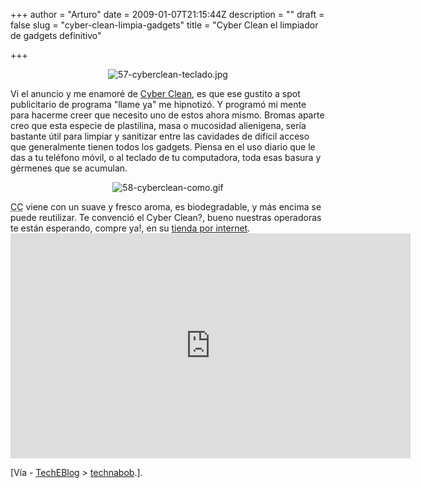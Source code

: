 +++
author = "Arturo"
date = 2009-01-07T21:15:44Z
description = ""
draft = false
slug = "cyber-clean-limpia-gadgets"
title = "Cyber Clean el limpiador de gadgets definitivo"

+++

<p align="center"><img src="http://geeksan.com/wp-content/uploads/import/57-cyberclean-teclado.jpg" alt="57-cyberclean-teclado.jpg" /></p>

Vi el anuncio y me enamoré de <a href="http://geek.cl/wp-content/uploads/2009/01/page.php?lang_id=2&amp;prm=home">Cyber Clean</a>, es que ese gustito a spot publicitario de programa "llame ya" me hipnotizó. Y programó mi mente para hacerme creer que necesito uno de estos ahora mismo. Bromas aparte creo que esta especie de plastilina, masa o mucosidad alienígena, sería bastante útil para limpiar y sanitizar entre las cavidades de difícil acceso que generalmente tienen todos los gadgets. Piensa en el uso diario que le das a tu teléfono móvil, o al teclado de tu computadora, toda esas basura y gérmenes que se acumulan.
<p align="center"><img src="http://geeksan.com/wp-content/uploads/import/58-cyberclean-como.gif" alt="58-cyberclean-como.gif" /></p>
<acronym title="Cyber Clean" lang="en">CC</acronym> viene con un suave y fresco aroma, es biodegradable, y más encima se puede reutilizar. Te convenció el Cyber Clean?, bueno nuestras operadoras te están esperando, compre ya!, en su <a href="http://cyberclean.eu.instoreshop.com/home-office">tienda por internet</a>.

<iframe width="640" height="360" src="http://geek.cl/wp-content/uploads/2009/01/0AF-Y5jfEs8" frameborder="0" allowfullscreen></iframe>

[Vía - <a href="http://geek.cl/wp-content/uploads/2009/01/cyber-clean">TechEBlog</a> &gt; <a href="http://geek.cl/wp-content/uploads/2009/01/cyber-clean-your-keyboard-with-goo">technabob</a>.].